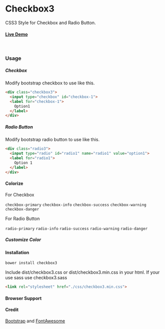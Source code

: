 # Checkbox3
CSS3 Style for Checkbox and Radio Button.

#### [Live Demo](http://tui2tone.github.io/checkbox3)

&nbsp;

### Usage

##### Checkbox

Modify bootstrap checkbox to use like this.

```html
<div class="checkbox3">
  <input type="checkbox" id="checkbox-1">
  <label for="checkbox-1">
    Option1
  </label>
</div>
```

##### Radio Button

Modify bootstrap radio button to use like this.

```html
<div class="radio3">
  <input type="radio" id="radio1" name="radio1" value="option1">
  <label for="radio1">
    Option 1
  </label>
</div>
```

#### Colorize

For Checkbox

`checkbox-primary` `checkbox-info` `checkbox-success` `checkbox-warning` `checkbox-danger`

For Radio Button

`radio-primary` `radio-info` `radio-success` `radio-warning` `radio-danger`

##### Customize Color


#### Installation

```
bower install checkbox3
```

Include dist/checkbox3.css or dist/checkbox3.min.css in your html. If your use sass use checkbox3.sass

```html
<link rel="stylesheet" href="./css/checkbox3.min.css">
```

#### Browser Support

#### Credit

[Bootstrap](http://getbootstrap.com/) and [FontAwesome](https://fortawesome.github.io/Font-Awesome/)
